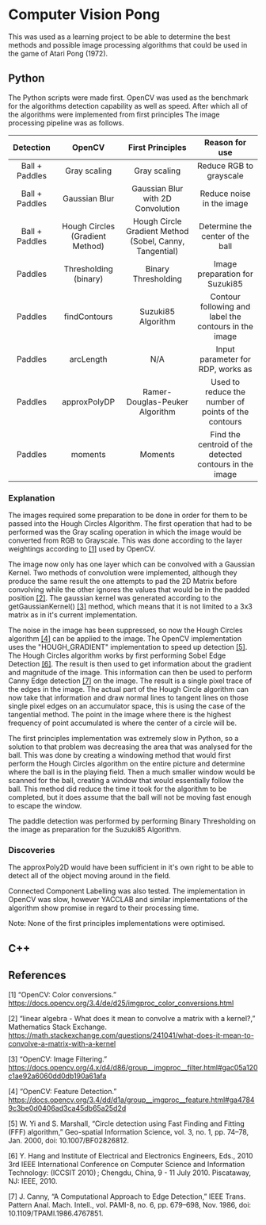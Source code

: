 # Computer Vision Pong

This was used as a learning project to be able to determine the best methods and possible image processing algorithms that could be used in the game of Atari Pong (1972).

## Python
The Python scripts were made first. OpenCV was used as the benchmark for the algorithms detection capability as well as speed. After which all of the algorithms were implemented from first principles The image processing pipeline was as follows. 

| Detection | OpenCV    | First Principles  |   Reason for use |     
| :----:       |    :----:    |    :----:   |   :----: |
| Ball + Paddles | Gray scaling | Gray scaling | Reduce RGB to grayscale |
| Ball + Paddles | Gaussian Blur | Gaussian Blur with 2D Convolution | Reduce noise in the image |
| Ball + Paddles | Hough Circles (Gradient Method) | Hough Circle Gradient Method (Sobel, Canny, Tangential) | Determine the center of the ball |
| Paddles | Thresholding (binary) | Binary Thresholding |  Image preparation for Suzuki85 |
| Paddles | findContours | Suzuki85 Algorithm  | Contour following and label the contours in the image |
| Paddles | arcLength | N/A | Input parameter for RDP, works as  |
| Paddles | approxPolyDP | Ramer-Douglas-Peuker Algorithm | Used to reduce the number of points of the contours |
| Paddles | moments | Moments | Find the centroid of the detected contours in the image

### Explanation
The images required some preparation to be done in order for them to be passed into the Hough Circles Algorithm. The first operation that had to be performed was the Gray scaling operation in which the image would be converted from RGB to Grayscale. This was done according to the layer weightings according to [[1]](#1) used by OpenCV. 
<!-- Add grayscale image -->

The image now only has one layer which can be convolved with a Gaussian Kernel. Two methods of convolution were implemented, although they produce the same result the one attempts to pad the 2D Matrix before convolving while the other ignores the values that would be in the padded position [[2]](#2). The gaussian kernel was generated according to the getGaussianKernel() [[3]](#3) method, which means that it is not limited to a 3x3 matrix as in it's current implementation. 
<!-- Add gaussian blur image -->

The noise in the image has been suppressed, so now the Hough Circles algorithm [[4]](#4) can be applied to the image. The OpenCV implementation uses the "HOUGH_GRADIENT" implementation to speed up detection [[5]](#5). The Hough Circles algorithm works by first performing Sobel Edge Detection [[6]](#6). The result is then used to get information about the gradient and magnitude of the image. This information can then be used to perform Canny Edge detection [[7]](#7) on the image. The result is a single pixel trace of the edges in the image. The actual part of the Hough Circle algorithm can now take that information and draw normal lines to tangent lines on those single pixel edges on an accumulator space, this is using the case of the tangential method. The point in the image where there is the highest frequency of point accumulated is where the center of a circle will be. 
<!-- Add the accumulator -->

The first principles implementation was extremely slow in Python, so a solution to that problem was decreasing the area that was analysed for the ball. This was done by creating a windowing method that would first perform the Hough Circles algorithm on the entire picture and determine where the ball is in the playing field. Then a much smaller window would be scanned for the ball, creating a window that would essentially follow the ball. This method did reduce the time it took for the algorithm to be completed, but it does assume that the ball will not be moving fast enough to escape the window.
<!-- Add images of the window -->

The paddle detection was performed by performing Binary Thresholding on the image as preparation for the Suzuki85 Algorithm.




### Discoveries

The approxPoly2D would have been sufficient in it's own right to be able to detect all of the object moving around in the field.

Connected Component Labelling was also tested. The implementation in OpenCV was slow, however YACCLAB and similar implementations of the algorithm show promise in regard to their processing time. 



Note: None of the first principles implementations were optimised.


## C++




## References 

<a id="1">[1]</a> 
“OpenCV: Color conversions.” https://docs.opencv.org/3.4/de/d25/imgproc_color_conversions.html

<a id="2">[2]</a>
“linear algebra - What does it mean to convolve a matrix with a kernel?,” Mathematics Stack Exchange. https://math.stackexchange.com/questions/241041/what-does-it-mean-to-convolve-a-matrix-with-a-kernel

<a id="3">[3]</a>
“OpenCV: Image Filtering.” https://docs.opencv.org/4.x/d4/d86/group__imgproc__filter.html#gac05a120c1ae92a6060dd0db190a61afa 

<a id="4">[4]</a>
“OpenCV: Feature Detection.” https://docs.opencv.org/3.4/dd/d1a/group__imgproc__feature.html#ga47849c3be0d0406ad3ca45db65a25d2d 

<a id="5">[5]</a>
W. Yi and S. Marshall, “Circle detection using Fast Finding and Fitting (FFF) algorithm,” Geo-spatial Information Science, vol. 3, no. 1, pp. 74–78, Jan. 2000, doi: 10.1007/BF02826812.

<a id="6">[6]</a>
Y. Hang and Institute of Electrical and Electronics Engineers, Eds., 2010 3rd IEEE International Conference on Computer Science and Information Technology: (ICCSIT 2010) ; Chengdu, China, 9 - 11 July 2010. Piscataway, NJ: IEEE, 2010.

<a id="7">[7]</a>
J. Canny, “A Computational Approach to Edge Detection,” IEEE Trans. Pattern Anal. Mach. Intell., vol. PAMI-8, no. 6, pp. 679–698, Nov. 1986, doi: 10.1109/TPAMI.1986.4767851.
